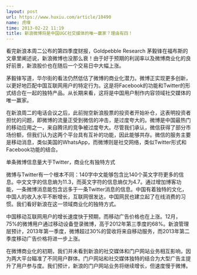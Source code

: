 ```yaml
---
layout: post
url: https://www.huxiu.com/article/10490
name: 虎嗅
time: 2013-02-22 11:19
title: 新浪微博将是中国UGC社交媒体的唯一赢家？理由有四！
---
```

看完新浪本周二公布的第四季度财报，Goldpebble Research 茅毅锋在福布斯的文章里阐述说，新浪微博也没那么衰！由于好于预期的利润率以及微博商业化的良好前景，新浪股价也在随后一个交易日中大幅上涨。

茅毅锋写道，华尔街的看法仍然低估了微博的商业化潜力。微博正实现更多创新，以更好地匹配中国互联网用户的特定行为。这是将Facebook的功能和Twitter的形式结合在一起的独特产品。从长期来看，这将是中国用户制作内容领域社交媒体的唯一赢家。

在新浪周二的电话会议之后，此前抛空新浪股票的投资者开始补仓，这表明投资者担忧的问题，即微博的流量正受到微信的冲击，是过度夸大的。微博是中国最热门的移动应用之一，来自腾讯的竞争被过度夸大。尽管我们承认，微信获得了部分市场份额，但我们认为这两个平台具有互补的功能，因此能够共存。微信的服务主要是移动消息，类似美国的WhatsApp，而微博则是社交网络，类似Twitter形式和Facebook功能的结合。

单条微博信息量大于Twitter，商业化有独特方式

微博与Twitter有一个根本不同：140字中文能够包含比140个英文字符更多的信息。中文文字的信息熵为11.3，而英文字符的信息熵仅为4.7。通过增加博客功能，一条微博消息能包含远多于一条Twitter消息的信息。中国有着独特的文化，中国人的收入水平不断增长，互联网很发达，中国网民也建立起了在线消费的习惯。我们看好新浪在这一领域商业化的独特方式。

中国移动互联网用户的增长速度快于预期，而移动广告价格也在上涨。12月，75%的微博用户通过移动设备登录微博，高于2012年第三季度的68%。新浪管理层预计，2013年第一季度，微博超过30%的营收将来自移动服务，而2013年第二季度移动广告价格将进一步上涨。

在微博商业化的初期，我们并未看到新浪的社交媒体和门户网站业务相互影响，因为两大平台瞄准了不同用户群体。门户网站和社交媒体独特的结合为大型广告主提升了用户参与度。我们预计，新浪的门户网站业务将继续增长，但速度慢于微博。

